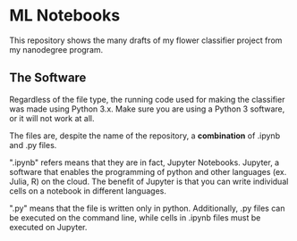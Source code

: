 # ML Notebooks
This repository shows the many drafts of my flower classifier project from my nanodegree program.

## The Software
Regardless of the file type, the running code used for making the classifier was made using Python 3.x. Make sure you are using a Python 3 software, or it will not work at all.

The files are, despite the name of the repository, a **combination** of .ipynb and .py files.

".ipynb" refers means that they are in fact, Jupyter Notebooks. Jupyter, a software that enables the programming of python and other languages (ex. Julia, R) on the cloud. The benefit of Jupyter is that you can write individual cells on a notebook in different languages.

".py" means that the file is written only in python. Additionally, .py files can be executed on the command line, while cells in .ipynb files must be executed on Jupyter.
